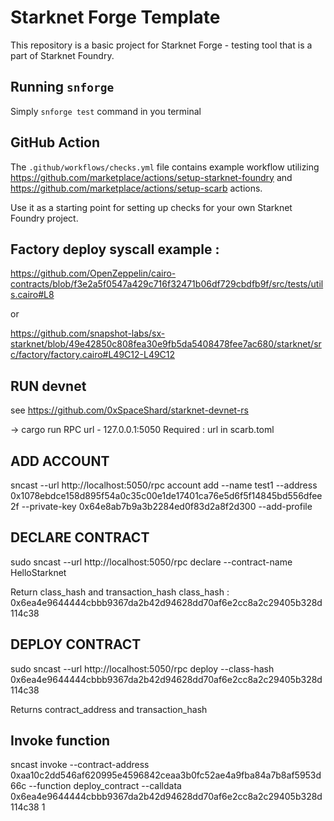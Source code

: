 # Starknet Forge Template

This repository is a basic project for Starknet Forge - testing tool that is a part of Starknet Foundry.

## Running `snforge`

Simply `snforge test` command in you terminal

## GitHub Action

The `.github/workflows/checks.yml` file contains example workflow utilizing
https://github.com/marketplace/actions/setup-starknet-foundry and https://github.com/marketplace/actions/setup-scarb
actions.

Use it as a starting point for setting up checks for your own Starknet Foundry project.

## Factory deploy syscall example :

https://github.com/OpenZeppelin/cairo-contracts/blob/f3e2a5f0547a429c716f32471b06df729cbdfb9f/src/tests/utils.cairo#L8

or

https://github.com/snapshot-labs/sx-starknet/blob/49e42850c808fea30e9fb5da5408478fee7ac680/starknet/src/factory/factory.cairo#L49C12-L49C12

## RUN devnet

see https://github.com/0xSpaceShard/starknet-devnet-rs

-> cargo run
RPC url - 127.0.0.1:5050
Required : url in scarb.toml

## ADD ACCOUNT

sncast --url http://localhost:5050/rpc account add --name test1 --address 0x1078ebdce158d895f54a0c35c00e1de17401ca76e5d6f5f14845bd556dfee2f --private-key 0x64e8ab7b9a3b2284ed0f83d2a8f2d300 --add-profile

## DECLARE CONTRACT

sudo sncast --url http://localhost:5050/rpc declare --contract-name HelloStarknet

Return class_hash and transaction_hash
class_hash : 0x6ea4e9644444cbbb9367da2b42d94628dd70af6e2cc8a2c29405b328d114c38

## DEPLOY CONTRACT

sudo sncast --url http://localhost:5050/rpc deploy --class-hash 0x6ea4e9644444cbbb9367da2b42d94628dd70af6e2cc8a2c29405b328d114c38

Returns contract_address and transaction_hash

## Invoke function

sncast invoke --contract-address 0xaa10c2dd546af620995e4596842ceaa3b0fc52ae4a9fba84a7b8af5953d66c --function deploy_contract --calldata 0x6ea4e9644444cbbb9367da2b42d94628dd70af6e2cc8a2c29405b328d114c38 1
